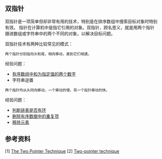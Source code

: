## 双指针

双指针是一项简单但却非常有用的技术，特别是在排序数组中搜索目标对象时特别有效。
指针在计算机中是指它引用的对象。双指针，顾名思义，就是用两个指针跟进数组或字符串中的两个不同的对象，以解决目标问题。

双指针技术有两种比较常见的模式：
```
两个指针分别指向头和尾，相向移动，直到它们相遇。
```

经验问题：
- [有序数组中和为指定值的两个数字](https://leetcode-cn.com/problems/he-wei-sde-liang-ge-shu-zi-lcof/)
- 字符串逆置


```
两个指针均从头同向移动，一个移动的慢，另一个指针移动的快。
```

经验问题：
- [判断链表是否有环](https://leetcode-cn.com/problems/linked-list-cycle/)
- [删除有序数据中的重复项](https://leetcode-cn.com/problems/remove-duplicates-from-sorted-array/)
- [移除元素](https://leetcode.cn/problems/remove-element/)


## 参考资料
[1] [The Two Pointer Technique](https://algodaily.com/lessons/using-the-two-pointer-technique/python)
[2] [Two-pointer technique](https://leetcode.com/articles/two-pointer-technique/)

